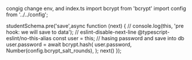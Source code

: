 

congig change env, and index.ts
import bcrypt from 'bcrypt'
import config from '../../config';

studentSchema.pre('save',async function (next) {
   //  console.log(this, 'pre hook: we will save to data');
  // eslint-disable-next-line @typescript-eslint/no-this-alias
  const user = this;
  // hasing password and save into db
  user.password = await bcrypt.hash(
    user.password,
    Number(config.bcrypt_salt_rounds),
  );
  next()
});